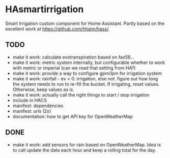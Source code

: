 # HAsmartirrigation
Smart Irrigation custom component for Home Assistant. Partly based on the excellent work at https://github.com/hhaim/hass/.


## TODO
- make it work: calculate evotranspiration based on fao56...
- make it work: metric system internally, but configurable whether to work with metric or imperial (can we read that setting from HA?)
- make it work: provide a way to configure gpm/lpm for irrigation system
- make it work: rainfall - ev < 0: irrigation, else not. figure out how long the system needs to run to re-fill the bucket. If irrigating, reset values. Otherwise, keep values as is.
- make it work: actually call the right things to start / stop irrigation
- include in HACS
- manifest: dependencies
- manifest: urls (2x)
- documentation: how to get API key for OpenWeatherMap

## DONE
- make it work: add sensors for rain based on OpenWeatherMap. Idea is to call update the data each hour and keep a rolling total for the day.